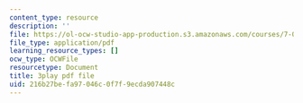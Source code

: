 ```yaml
---
content_type: resource
description: ''
file: https://ol-ocw-studio-app-production.s3.amazonaws.com/courses/7-016-introductory-biology-fall-2018/216b27befa97046c0f7f9ecda907448c_Chv8dlBVXpw.pdf
file_type: application/pdf
learning_resource_types: []
ocw_type: OCWFile
resourcetype: Document
title: 3play pdf file
uid: 216b27be-fa97-046c-0f7f-9ecda907448c
---
```


